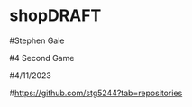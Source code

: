 # shopDRAFT

#Stephen Gale

#4 Second Game

#4/11/2023

#https://github.com/stg5244?tab=repositories
